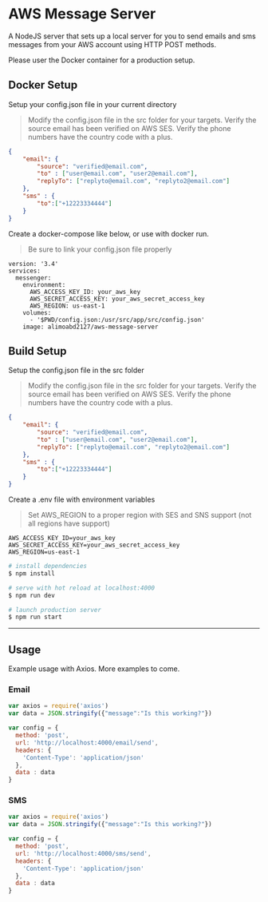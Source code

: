 # AWS Message Server

A NodeJS server that sets up a local server for you to send emails and sms messages from your AWS account using HTTP POST methods.

Please user the Docker container for a production setup.

## Docker Setup

Setup your config.json file in your current directory
> Modify the config.json file in the src folder for your targets.
> Verify the source email has been verified on AWS SES.
> Verify the phone numbers have the country code with a plus.

```json
{
    "email": {
        "source": "verified@email.com",
        "to" : ["user@email.com", "user2@email.com"],
        "replyTo": ["replyto@email.com", "replyto2@email.com"]
    },
    "sms" : {
        "to":["+12223334444"]
    }
}
```

Create a docker-compose like below, or use with docker run.
> Be sure to link your config.json file properly

```docker-compose
version: '3.4'
services:
  messenger:
    environment:
      AWS_ACCESS_KEY_ID: your_aws_key
      AWS_SECRET_ACCESS_KEY: your_aws_secret_access_key
      AWS_REGION: us-east-1
    volumes:
      - '$PWD/config.json:/usr/src/app/src/config.json'
    image: alimoabd2127/aws-message-server
```

## Build Setup

Setup the config.json file in the src folder
> Modify the config.json file in the src folder for your targets.
> Verify the source email has been verified on AWS SES.
> Verify the phone numbers have the country code with a plus.

```json
{
    "email": {
        "source": "verified@email.com",
        "to" : ["user@email.com", "user2@email.com"],
        "replyTo": ["replyto@email.com", "replyto2@email.com"]
    },
    "sms" : {
        "to":["+12223334444"]
    }
}
```

Create a .env file with environment variables
> Set AWS_REGION to a proper region with SES and SNS support (not all regions have support)

```env
AWS_ACCESS_KEY_ID=your_aws_key
AWS_SECRET_ACCESS_KEY=your_aws_secret_access_key
AWS_REGION=us-east-1
```

```bash
# install dependencies
$ npm install

# serve with hot reload at localhost:4000
$ npm run dev

# launch production server
$ npm run start
```

---

## Usage

Example usage with Axios.  More examples to come.

### Email

```javascript
var axios = require('axios')
var data = JSON.stringify({"message":"Is this working?"})

var config = {
  method: 'post',
  url: 'http://localhost:4000/email/send',
  headers: {
    'Content-Type': 'application/json'
  },
  data : data
}
```

### SMS

```javascript
var axios = require('axios')
var data = JSON.stringify({"message":"Is this working?"})

var config = {
  method: 'post',
  url: 'http://localhost:4000/sms/send',
  headers: {
    'Content-Type': 'application/json'
  },
  data : data
}
```
